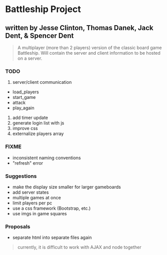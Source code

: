 # Battleship Project
## written by Jesse Clinton, Thomas Danek, Jack Dent, & Spencer Dent

> A multiplayer (more than 2 players) version of the classic board game Battleship. Will contain the server and client information to be hosted on a server.

### TODO
1. server/client communication
  * load_players
  * start_game
  * attack
  * play_again
1. add timer update
1. generate login list with js
1. improve css
1. externalize players array

### FIXME
* inconsistent naming conventions
* "refresh" error

### Suggestions
* make the display size smaller for larger gameboards
* add server states
* multiple games at once
* limit players per pc
* use a css framework (Bootstrap, etc.)
* use imgs in game squares

### Proposals
* separate html into separate files again
> currently, it is difficult to work with AJAX and node together
